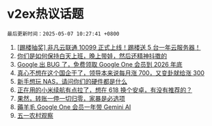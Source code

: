 # v2ex热议话题

`最后更新时间：2025-05-07 10:27:41 +0800`

1. [[踢楼抽奖] 非凡云联通 10099 正式上线！踢楼送 5 台一年云服务器！](https://www.v2ex.com/t/1129822)
1. [你们是如何保持白天上班，晚上带娃，然后还精神抖擞的](https://www.v2ex.com/t/1129865)
1. [Google 出 BUG 了，免费领取 Google One 会员到 2026 年底](https://www.v2ex.com/t/1129845)
1. [真心不想在这个国企干了，领导本来说每月涨 700，又变卦就给涨 300](https://www.v2ex.com/t/1129852)
1. [新手想玩 NAS，请问你们的硬件都是什么](https://www.v2ex.com/t/1129846)
1. [正在用的小米续航有点拉了，想在 618 换个安卓，有没有推荐的？](https://www.v2ex.com/t/1129918)
1. [果然，转账一停一切归零，家暴是必选项](https://www.v2ex.com/t/1130054)
1. [薅羊毛 Google One 会员一年带 Gemini AI](https://www.v2ex.com/t/1129860)
1. [五一农村观察](https://www.v2ex.com/t/1129904)

